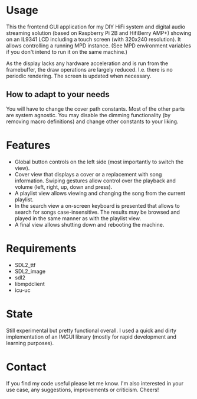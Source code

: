 # Usage

This the frontend GUI application for my DIY HiFi system and digital audio streaming solution (based on Raspberry Pi 2B and HifiBerry AMP+) showing on an IL9341 LCD including a touch screen (with 320x240 resolution). It allows controlling a running MPD instance. (See MPD environment variables if you don't intend to run it on the same machine.)

As the display lacks any hardware acceleration and is run from the framebuffer, the draw operations are largely reduced. I.e. there is no periodic rendering. The screen is updated when necessary.

## How to adapt to your needs

You will have to change the cover path constants. Most of the other parts are system agnostic. You may disable the dimming functionality (by removing macro definitions) and change other constants to your liking.

# Features

* Global button controls on the left side (most importantly to switch the view).
* Cover view that displays a cover or a replacement with song information. Swiping gestures allow control over the playback and volume (left, right, up, down and press).
* A playlist view allows viewing and changing the song from the current playlist.
* In the search view a on-screen keyboard is presented that allows to search for songs case-insensitive. The results may be browsed and played in the same manner as with the playlist view.
* A final view allows shutting down and rebooting the machine.

# Requirements

* SDL2_ttf
* SDL2_image
* sdl2
* libmpdclient
* icu-uc

# State

Still experimental but pretty functional overall. I used a quick and dirty implementation of an IMGUI library (mostly for rapid development and learning purposes).

# Contact

If you find my code useful please let me know. I'm also interested in your use case, any suggestions, improvements or criticism. Cheers!
